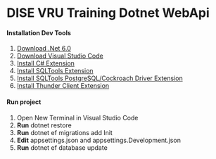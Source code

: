 
# DISE VRU Training Dotnet WebApi

#### Installation Dev Tools
1. [Download .Net 6.0](https://dotnet.microsoft.com/en-us/download/dotnet/6.0)
2. [Download Visual Studio Code](https://code.visualstudio.com/)
3. [Install C# Extension](https://marketplace.visualstudio.com/items?itemName=ms-dotnettools.csharp)
4. [Install SQLTools Extension](https://marketplace.visualstudio.com/items?itemName=mtxr.sqltools)
5. [Install SQLTools PostgreSQL/Cockroach Driver Extension](https://marketplace.visualstudio.com/items?itemName=mtxr.sqltools-driver-pg)
6. [Install Thunder Client Extension](https://marketplace.visualstudio.com/items?itemName=rangav.vscode-thunder-client)

#### Run project
1. Open New Terminal in Visual Studio Code
2. **Run** dotnet restore
3. **Run** dotnet ef migrations add Init
4. **Edit** appsettings.json and appsettings.Development.json
4. **Run** dotnet ef database update